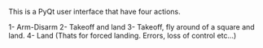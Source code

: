 This is a PyQt user interface that have four actions. 

1- Arm-Disarm
2- Takeoff and land
3- Takeoff, fly around of a square and land.
4- Land (Thats for forced landing. Errors, loss of control etc...)
